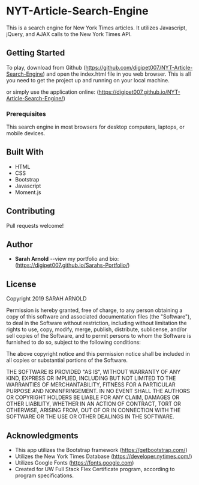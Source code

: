 # NYT-Article-Search-Engine

This is a search engine for New York Times articles. It utilizes Javascript, jQuery, and AJAX calls to the New York Times API.

## Getting Started

To play, download from Github (https://github.com/digipet007/NYT-Article-Search-Engine) and open the index.html file in you web browser. This is all you need to get the project up and running on your local machine.

or simply use the application online: (https://digipet007.github.io/NYT-Article-Search-Engine/)

### Prerequisites

This search engine in most browsers for desktop computers, laptops, or mobile devices.

## Built With

* HTML
* CSS
* Bootstrap
* Javascript
* Moment.js

## Contributing

Pull requests welcome!

## Author

* **Sarah Arnold** --view my portfolio and bio: (https://digipet007.github.io/Sarahs-Portfolio/)

## License

Copyright 2019 SARAH ARNOLD

Permission is hereby granted, free of charge, to any person obtaining a copy of this software and associated documentation files (the "Software"), to deal in the Software without restriction, including without limitation the rights to use, copy, modify, merge, publish, distribute, sublicense, and/or sell copies of the Software, and to permit persons to whom the Software is furnished to do so, subject to the following conditions:

The above copyright notice and this permission notice shall be included in all copies or substantial portions of the Software.

THE SOFTWARE IS PROVIDED "AS IS", WITHOUT WARRANTY OF ANY KIND, EXPRESS OR IMPLIED, INCLUDING BUT NOT LIMITED TO THE WARRANTIES OF MERCHANTABILITY, FITNESS FOR A PARTICULAR PURPOSE AND NONINFRINGEMENT. IN NO EVENT SHALL THE AUTHORS OR COPYRIGHT HOLDERS BE LIABLE FOR ANY CLAIM, DAMAGES OR OTHER LIABILITY, WHETHER IN AN ACTION OF CONTRACT, TORT OR OTHERWISE, ARISING FROM, OUT OF OR IN CONNECTION WITH THE SOFTWARE OR THE USE OR OTHER DEALINGS IN THE SOFTWARE.

## Acknowledgments

* This app utilizes the Bootstrap framework (https://getbootstrap.com/) 
* Utilizes the New York Times Database (https://developer.nytimes.com/)
* Utilizes Google Fonts (https://fonts.google.com)
* Created for UW Full Stack Flex Certificate program, according to program specifications.
